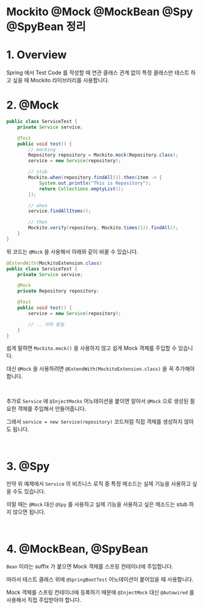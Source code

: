 # Mockito @Mock @MockBean @Spy @SpyBean 정리

# 1. Overview

Spring 에서 Test Code 를 작성할 때 연관 클래스 관계 없이 특정 클래스만 테스트 하고 싶을 때 Mockito 라이브러리를 사용합니다.

# 2. @Mock

```java
public class ServiceTest {
    private Service service;

    @Test
    public void test() {
        // mocking
        Repository repository = Mockito.mock(Repository.class);
        service = new Service(repository);

        // stub
        Mockito.when(repository.findAll()).then(item -> {
            System.out.println("This is Repository");
            return Collections.emptyList();
        });

        // when
        service.findAllItems();

        // then
        Mockito.verify(repository, Mockito.times(1)).findAll();
    }
}
```

위 코드는 `@Mock` 을 사용해서 아래와 같이 바꿀 수 있습니다.

```java
@ExtendWith(MockitoExtension.class)
public class ServiceTest {
    private Service service;

    @Mock
    private Repository repository;

    @Test
    public void test() {
        service = new Service(repository);

        // .. 이하 동일
    }
}
```

쉽게 말하면 `Mockito.mock()` 을 사용하지 않고 쉽게 Mock 객체를 주입할 수 있습니다.

대신 `@Mock` 을 사용하려면 `@ExtendWith(MockitoExtension.class)` 을 꼭 추가해야 합니다.

<br>

추가로 `Service` 에 `@InjectMocks` 어노테이션을 붙이면 알아서 `@Mock` 으로 생성된 필요한 객체를 주입해서 만들어줍니다.

그래서 `service = new Service(repository)` 코드처럼 직접 객체를 생성하지 않아도 됩니다.

<br>

# 3. @Spy

만약 위 예제에서 `Service` 의 비즈니스 로직 중 특정 메소드는 실제 기능을 사용하고 싶을 수도 있습니다.

이럴 때는 `@Mock` 대신 `@Spy` 를 사용하고 실제 기능을 사용하고 싶은 메소드는 stub 하지 않으면 됩니다.

<br>

# 4. @MockBean, @SpyBean

`Bean` 이라는 suffix 가 붙으면 Mock 객체를 스프링 컨테이너에 주입합니다.

따라서 테스트 클래스 위에 `@SpringBootTest` 어노테이션이 붙어있을 때 사용합니다.

Mock 객체를 스프링 컨테이너에 등록하기 때문에 `@InjectMock` 대신 `@Autowired` 를 사용해서 직접 주입받아야 합니다.